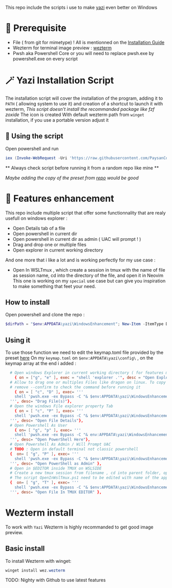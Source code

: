 
This repo include the scripts i use to make [yazi](https://github.com/sxyazi/yazi) even better on Windows

# 🔖 Prerequisite

- File ( from git for mimetype) ! All is mentionned on the [Installation Guide](https://github.com/sxyazi/yazi/wiki/Windows-Installation-Guide)
- Wezterm for terminal image preview : [wezterm](https://wezfurlong.org/wezterm/) 
- Pwsh aka Powershell Core or you will need to replace pwsh.exe by powershell.exe on every script

# 🪄 Yazi Installation Script

The installation script will cover the installation of the program,
adding it to `PATH` ( allowing system to use it) and creation of a shortcut to launch it with wezterm,
_This script doesn't install the recommanded package like fzf zoxide_
The icon is created With default wezterm path from `winget` installation, if you use a portable version adjust it

## 👷 Using the script

Open powershell and run

```powershell
iex (Invoke-WebRequest -Uri 'https://raw.githubusercontent.com/PaysanCorrezien/Yazi-Windows/master/install.ps1' -UseBasicParsing).Content
```

** Always check script before running it from a random repo like mine **

_Maybe adding the copy of the preset from [repo](https://github.com/sxyazi/yazi/tree/main/yazi-config/preset) would be good_

# 🌟 Features enhancement

This repo include multiple script that offer some functionnality that are realy usefull on windows explorer :

- Open Details tab of a file
- Open powershell in current dir
- Open powershell in current dir as admin ( UAC will prompt ! )
- Drag and drop one or multiple files
- Open explorer in current working directory

And one more that i like a lot and is working perfectly for my use case :
- Open In WSLTmux , which create a session in tmux with the name of file as session name, cd into the directory of the file, and open it in Neovim 
This one is working on my `special` use case but can give you inspiration to make something that feet your need.

## How to install

Open powershell and clone the repo :
```powershell
$dirPath = "$env:APPDATA\yazi\WindowsEnhancement"; New-Item -ItemType Directory -Path $dirPath -Force | Out-Null; git clone "https://github.com/PaysanCorrezien/Yazi-Windows.git" $dirPath
```
## Using it

To use those function we need to edit the keymap.toml file provided by the preset [here](https://github.com/sxyazi/yazi/tree/main/yazi-config/preset) 
On my `keymap.toml` on `$env:APPDATA\yazi\config\` , on the keymap array at the end i added :
```toml
  # Open windows Explorer in current working directory ( for features missing in yazi for now)
  	{ on = ["g", "e" ], exec = "shell 'explorer .'", desc = "Open Explorer here" },
  # Allow to drag one or multiples Files like dragon on linux. To copy in emails for example 
  # remove --confirm to check the command before running it
    { on = [ "c", "D" ], exec= '''
    shell 'pwsh.exe -ex Bypass -C "& $env:APPDATA\yazi\WindowsEnhancement\Drag.ps1 %*"' --confirm
  ''', desc= "Drag File(s)"},
  # Open the windows File explorer property Tab
    { on = [ "c", "P" ], exec= '''
    shell 'pwsh.exe -ex Bypass -C "& $env:APPDATA\yazi\WindowsEnhancement\OpenFileDetails.ps1 %1' --confirm
  ''', desc= "Open File Details"},
  # Open Powershell As User
    { on= [ "g", "p" ], exec= '''
    shell 'pwsh.exe -ex Bypass -C "& env:APPDATA\yazi\WindowsEnhancement\PowershellSession.ps1 %1 "' --confirm
  ''', desc= "Open PowerShell Here"},
  # Open Powershell As Admin / Will Prompt UAC 
  # TODO : Open in default terminal not classic powershell
  {  on= [ "g", "P" ], exec= '''
    shell 'pwsh.exe -ex Bypass -C "& $env:APPDATA\yazi\WindowsEnhancement\PowershellSession.ps1 -Admin %1 "' --confirm
  ''', desc= "Open PowerShell as Admin" },
  # Open in $EDITOR inside TMUX on WSLSIDE 
  # Create a new tmux session from filename , cd into parent folder, open it in choosen editor
  # The script OpenInWslTmux.ps1 need to be edited with name of the app 
  {  on= [ "g", "T" ], exec= '''
    shell 'pwsh.exe -ex Bypass -C "& $env:APPDATA\yazi\WindowsEnhancement\OpenInWSLTmux.ps1 %1"' --confirm
  ''', desc= "Open File In TMUX EDITOR" },
```

# Wezterm install

To work with `Yazi` Wezterm is highly recommanded to get good image preview.

## Basic install
To install Wezterm with winget:

```powershell
winget install wez.wezterm
```
TODO: Nighty with Github to use latest features
